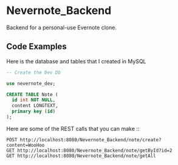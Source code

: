 # Nevernote_Backend
Backend for a personal-use Evernote clone.

## Code Examples
Here is the database and tables that I created in MySQL
```sql
-- Create the Dev Db

use nevernote_dev;

CREATE TABLE Note (
  id int NOT NULL,
  content LONGTEXT,
  primary key (id)
);
````


Here are some of the REST calls that you can make ::
```
POST http://localhost:8080/Nevernote_Backend/note/create?content=WooHoo
GET http://localhost:8080/Nevernote_Backend/note/getById?id=2
GET http://localhost:8080/Nevernote_Backend/note/getAll
```
